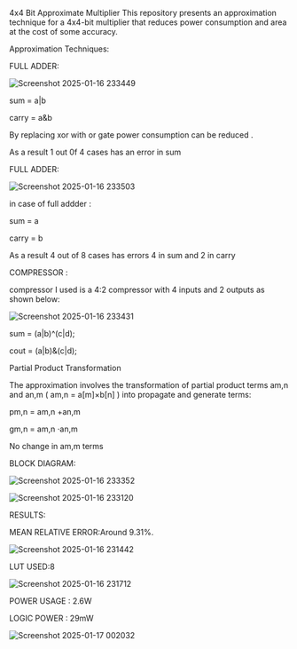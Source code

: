 4x4 Bit Approximate Multiplier
This repository presents an approximation technique for a 4x4-bit multiplier that reduces power consumption and area at the cost of some accuracy.

Approximation Techniques:

FULL ADDER:

![Screenshot 2025-01-16 233449](https://github.com/user-attachments/assets/81f1cd6e-abc0-48da-bbcc-93c338ebb0ad)

sum = a|b

carry = a&b

By replacing xor with or gate power consumption can be reduced .

As a result 1 out 0f 4 cases has an error in sum

FULL ADDER:

![Screenshot 2025-01-16 233503](https://github.com/user-attachments/assets/b95f4719-8cb1-4e46-85ef-5e3b033c218d)

in case of full addder :

sum = a

carry = b

As a result 4 out of 8 cases has errors 4 in sum and 2 in carry

COMPRESSOR :

compressor I used is a 4:2 compressor with 4 inputs and 2 outputs as shown below:

![Screenshot 2025-01-16 233431](https://github.com/user-attachments/assets/af2ccfd0-1e04-45bd-9e07-563fd9b61b05)

 sum = (a|b)^(c|d);
 
cout  = (a|b)&(c|d);

Partial Product Transformation

The approximation involves the transformation of partial product terms am,n and an,m ( am,n = a[m]×b[n] ) into propagate and generate terms:

pm,n = am,n +an,m

gm,n = am,n ⋅an,m

No change in am,m terms

BLOCK DIAGRAM:

![Screenshot 2025-01-16 233352](https://github.com/user-attachments/assets/0ec985b8-8afb-44c4-9b35-ee4880dba1b9)


![Screenshot 2025-01-16 233120](https://github.com/user-attachments/assets/55026330-586b-4e37-a526-563e0bec7567)


RESULTS:

MEAN RELATIVE ERROR:Around 9.31%.

![Screenshot 2025-01-16 231442](https://github.com/user-attachments/assets/101c1531-021b-4c6e-b8f8-13353fc169dd)

LUT USED:8

![Screenshot 2025-01-16 231712](https://github.com/user-attachments/assets/ddf44761-11f9-4f13-8544-a6f858fd924e)

POWER USAGE : 2.6W

LOGIC POWER : 29mW

![Screenshot 2025-01-17 002032](https://github.com/user-attachments/assets/2fb7e65c-89ce-44f3-b328-0e1a464032ad)





